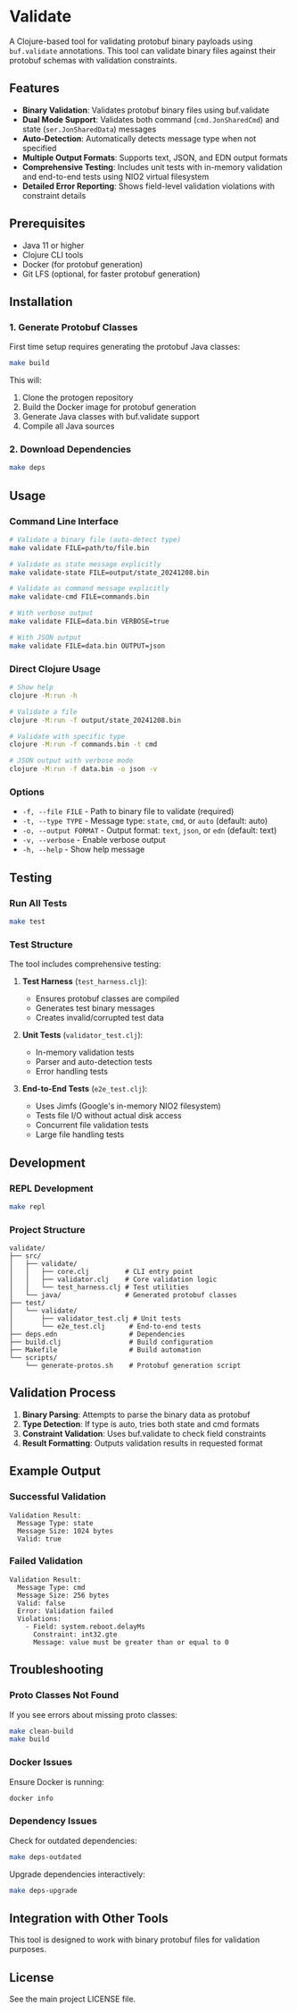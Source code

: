# Validate

A Clojure-based tool for validating protobuf binary payloads using `buf.validate` annotations. This tool can validate binary files against their protobuf schemas with validation constraints.

## Features

- **Binary Validation**: Validates protobuf binary files using buf.validate
- **Dual Mode Support**: Validates both command (`cmd.JonSharedCmd`) and state (`ser.JonSharedData`) messages
- **Auto-Detection**: Automatically detects message type when not specified
- **Multiple Output Formats**: Supports text, JSON, and EDN output formats
- **Comprehensive Testing**: Includes unit tests with in-memory validation and end-to-end tests using NIO2 virtual filesystem
- **Detailed Error Reporting**: Shows field-level validation violations with constraint details

## Prerequisites

- Java 11 or higher
- Clojure CLI tools
- Docker (for protobuf generation)
- Git LFS (optional, for faster protobuf generation)

## Installation

### 1. Generate Protobuf Classes

First time setup requires generating the protobuf Java classes:

```bash
make build
```

This will:
1. Clone the protogen repository
2. Build the Docker image for protobuf generation
3. Generate Java classes with buf.validate support
4. Compile all Java sources

### 2. Download Dependencies

```bash
make deps
```

## Usage

### Command Line Interface

```bash
# Validate a binary file (auto-detect type)
make validate FILE=path/to/file.bin

# Validate as state message explicitly
make validate-state FILE=output/state_20241208.bin

# Validate as command message explicitly
make validate-cmd FILE=commands.bin

# With verbose output
make validate FILE=data.bin VERBOSE=true

# With JSON output
make validate FILE=data.bin OUTPUT=json
```

### Direct Clojure Usage

```bash
# Show help
clojure -M:run -h

# Validate a file
clojure -M:run -f output/state_20241208.bin

# Validate with specific type
clojure -M:run -f commands.bin -t cmd

# JSON output with verbose mode
clojure -M:run -f data.bin -o json -v
```

### Options

- `-f, --file FILE` - Path to binary file to validate (required)
- `-t, --type TYPE` - Message type: `state`, `cmd`, or `auto` (default: auto)
- `-o, --output FORMAT` - Output format: `text`, `json`, or `edn` (default: text)
- `-v, --verbose` - Enable verbose output
- `-h, --help` - Show help message

## Testing

### Run All Tests

```bash
make test
```

### Test Structure

The tool includes comprehensive testing:

1. **Test Harness** (`test_harness.clj`):
   - Ensures protobuf classes are compiled
   - Generates test binary messages
   - Creates invalid/corrupted test data

2. **Unit Tests** (`validator_test.clj`):
   - In-memory validation tests
   - Parser and auto-detection tests
   - Error handling tests

3. **End-to-End Tests** (`e2e_test.clj`):
   - Uses Jimfs (Google's in-memory NIO2 filesystem)
   - Tests file I/O without actual disk access
   - Concurrent file validation tests
   - Large file handling tests

## Development

### REPL Development

```bash
make repl
```

### Project Structure

```
validate/
├── src/
│   ├── validate/
│   │   ├── core.clj         # CLI entry point
│   │   ├── validator.clj    # Core validation logic
│   │   └── test_harness.clj # Test utilities
│   └── java/                # Generated protobuf classes
├── test/
│   └── validate/
│       ├── validator_test.clj # Unit tests
│       └── e2e_test.clj      # End-to-end tests
├── deps.edn                  # Dependencies
├── build.clj                 # Build configuration
├── Makefile                  # Build automation
└── scripts/
    └── generate-protos.sh    # Protobuf generation script
```

## Validation Process

1. **Binary Parsing**: Attempts to parse the binary data as protobuf
2. **Type Detection**: If type is auto, tries both state and cmd formats
3. **Constraint Validation**: Uses buf.validate to check field constraints
4. **Result Formatting**: Outputs validation results in requested format

## Example Output

### Successful Validation

```
Validation Result:
  Message Type: state
  Message Size: 1024 bytes
  Valid: true
```

### Failed Validation

```
Validation Result:
  Message Type: cmd
  Message Size: 256 bytes
  Valid: false
  Error: Validation failed
  Violations:
    - Field: system.reboot.delayMs
      Constraint: int32.gte
      Message: value must be greater than or equal to 0
```

## Troubleshooting

### Proto Classes Not Found

If you see errors about missing proto classes:

```bash
make clean-build
make build
```

### Docker Issues

Ensure Docker is running:

```bash
docker info
```

### Dependency Issues

Check for outdated dependencies:

```bash
make deps-outdated
```

Upgrade dependencies interactively:

```bash
make deps-upgrade
```

## Integration with Other Tools

This tool is designed to work with binary protobuf files for validation purposes.

## License

See the main project LICENSE file.